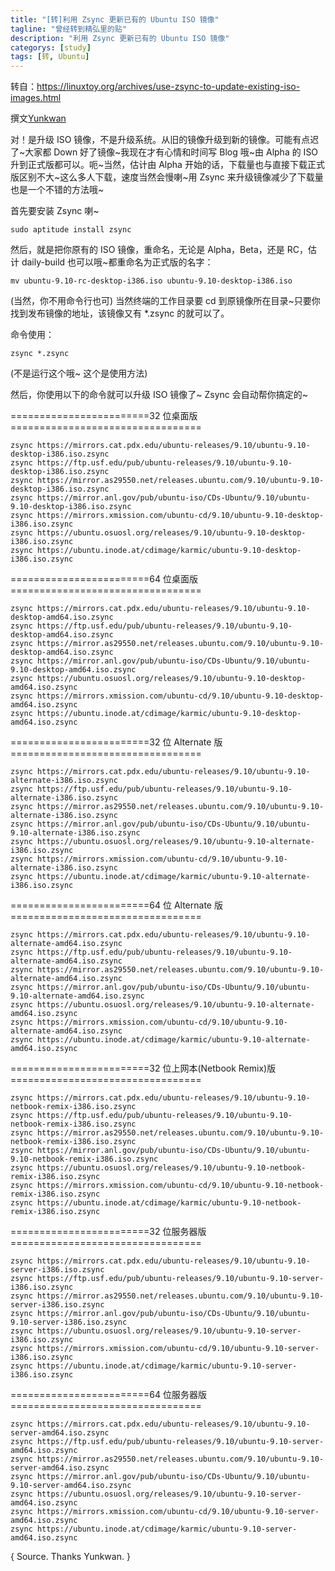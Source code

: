 ```yaml
---
title: "[转]利用 Zsync 更新已有的 Ubuntu ISO 镜像"
tagline: "曾经转到精弘里的贴"
description: "利用 Zsync 更新已有的 Ubuntu ISO 镜像"
categorys: [study]
tags: [转, Ubuntu]
---
```



转自：<https://linuxtoy.org/archives/use-zsync-to-update-existing-iso-images.html>

 撰文[Yunkwan](https://kwanlife.yo2.cn) 

对！是升级 ISO 镜像，不是升级系统。从旧的镜像升级到新的镜像。可能有点迟了~大家都 Down 好了镜像~我现在才有心情和时间写 Blog 哦~由 Alpha 的 ISO 升到正式版都可以。呃~当然，估计由 Alpha 开始的话，下载量也与直接下载正式版区别不大~这么多人下载，速度当然会慢喇~用 Zsync 来升级镜像减少了下载量也是一个不错的方法哦~

首先要安装 Zsync 喇~

	sudo aptitude install zsync

然后，就是把你原有的 ISO 镜像，重命名，无论是 Alpha，Beta，还是 RC，估计 daily-build 也可以哦~都重命名为正式版的名字：

	mv ubuntu-9.10-rc-desktop-i386.iso ubuntu-9.10-desktop-i386.iso
	
(当然，你不用命令行也可) 当然终端的工作目录要 cd 到原镜像所在目录~只要你找到发布镜像的地址，该镜像又有 *.zsync 的就可以了。

命令使用：

	zsync *.zsync
	
(不是运行这个哦~ 这个是使用方法)

然后，你使用以下的命令就可以升级 ISO 镜像了~ Zsync 会自动帮你搞定的~

========================32 位桌面版=================================

	zsync https://mirrors.cat.pdx.edu/ubuntu-releases/9.10/ubuntu-9.10-desktop-i386.iso.zsync
	zsync https://ftp.usf.edu/pub/ubuntu-releases/9.10/ubuntu-9.10-desktop-i386.iso.zsync
	zsync https://mirror.as29550.net/releases.ubuntu.com/9.10/ubuntu-9.10-desktop-i386.iso.zsync
	zsync https://mirror.anl.gov/pub/ubuntu-iso/CDs-Ubuntu/9.10/ubuntu-9.10-desktop-i386.iso.zsync
	zsync https://mirrors.xmission.com/ubuntu-cd/9.10/ubuntu-9.10-desktop-i386.iso.zsync
	zsync https://ubuntu.osuosl.org/releases/9.10/ubuntu-9.10-desktop-i386.iso.zsync
	zsync https://ubuntu.inode.at/cdimage/karmic/ubuntu-9.10-desktop-i386.iso.zsync

========================64 位桌面版=================================

	zsync https://mirrors.cat.pdx.edu/ubuntu-releases/9.10/ubuntu-9.10-desktop-amd64.iso.zsync
	zsync https://ftp.usf.edu/pub/ubuntu-releases/9.10/ubuntu-9.10-desktop-amd64.iso.zsync
	zsync https://mirror.as29550.net/releases.ubuntu.com/9.10/ubuntu-9.10-desktop-amd64.iso.zsync
	zsync https://mirror.anl.gov/pub/ubuntu-iso/CDs-Ubuntu/9.10/ubuntu-9.10-desktop-amd64.iso.zsync
	zsync https://ubuntu.osuosl.org/releases/9.10/ubuntu-9.10-desktop-amd64.iso.zsync
	zsync https://mirrors.xmission.com/ubuntu-cd/9.10/ubuntu-9.10-desktop-amd64.iso.zsync
	zsync https://ubuntu.inode.at/cdimage/karmic/ubuntu-9.10-desktop-amd64.iso.zsync

========================32 位 Alternate 版=================================

	zsync https://mirrors.cat.pdx.edu/ubuntu-releases/9.10/ubuntu-9.10-alternate-i386.iso.zsync
	zsync https://ftp.usf.edu/pub/ubuntu-releases/9.10/ubuntu-9.10-alternate-i386.iso.zsync
	zsync https://mirror.as29550.net/releases.ubuntu.com/9.10/ubuntu-9.10-alternate-i386.iso.zsync
	zsync https://mirror.anl.gov/pub/ubuntu-iso/CDs-Ubuntu/9.10/ubuntu-9.10-alternate-i386.iso.zsync
	zsync https://ubuntu.osuosl.org/releases/9.10/ubuntu-9.10-alternate-i386.iso.zsync
	zsync https://mirrors.xmission.com/ubuntu-cd/9.10/ubuntu-9.10-alternate-i386.iso.zsync
	zsync https://ubuntu.inode.at/cdimage/karmic/ubuntu-9.10-alternate-i386.iso.zsync

========================64 位 Alternate 版=================================

	zsync https://mirrors.cat.pdx.edu/ubuntu-releases/9.10/ubuntu-9.10-alternate-amd64.iso.zsync
	zsync https://ftp.usf.edu/pub/ubuntu-releases/9.10/ubuntu-9.10-alternate-amd64.iso.zsync
	zsync https://mirror.as29550.net/releases.ubuntu.com/9.10/ubuntu-9.10-alternate-amd64.iso.zsync
	zsync https://mirror.anl.gov/pub/ubuntu-iso/CDs-Ubuntu/9.10/ubuntu-9.10-alternate-amd64.iso.zsync
	zsync https://ubuntu.osuosl.org/releases/9.10/ubuntu-9.10-alternate-amd64.iso.zsync
	zsync https://mirrors.xmission.com/ubuntu-cd/9.10/ubuntu-9.10-alternate-amd64.iso.zsync
	zsync https://ubuntu.inode.at/cdimage/karmic/ubuntu-9.10-alternate-amd64.iso.zsync

========================32 位上网本(Netbook Remix)版=================================

	zsync https://mirrors.cat.pdx.edu/ubuntu-releases/9.10/ubuntu-9.10-netbook-remix-i386.iso.zsync
	zsync https://ftp.usf.edu/pub/ubuntu-releases/9.10/ubuntu-9.10-netbook-remix-i386.iso.zsync
	zsync https://mirror.as29550.net/releases.ubuntu.com/9.10/ubuntu-9.10-netbook-remix-i386.iso.zsync
	zsync https://mirror.anl.gov/pub/ubuntu-iso/CDs-Ubuntu/9.10/ubuntu-9.10-netbook-remix-i386.iso.zsync
	zsync https://ubuntu.osuosl.org/releases/9.10/ubuntu-9.10-netbook-remix-i386.iso.zsync
	zsync https://mirrors.xmission.com/ubuntu-cd/9.10/ubuntu-9.10-netbook-remix-i386.iso.zsync
	zsync https://ubuntu.inode.at/cdimage/karmic/ubuntu-9.10-netbook-remix-i386.iso.zsync

========================32 位服务器版=================================

	zsync https://mirrors.cat.pdx.edu/ubuntu-releases/9.10/ubuntu-9.10-server-i386.iso.zsync
	zsync https://ftp.usf.edu/pub/ubuntu-releases/9.10/ubuntu-9.10-server-i386.iso.zsync
	zsync https://mirror.as29550.net/releases.ubuntu.com/9.10/ubuntu-9.10-server-i386.iso.zsync
	zsync https://mirror.anl.gov/pub/ubuntu-iso/CDs-Ubuntu/9.10/ubuntu-9.10-server-i386.iso.zsync
	zsync https://ubuntu.osuosl.org/releases/9.10/ubuntu-9.10-server-i386.iso.zsync
	zsync https://mirrors.xmission.com/ubuntu-cd/9.10/ubuntu-9.10-server-i386.iso.zsync
	zsync https://ubuntu.inode.at/cdimage/karmic/ubuntu-9.10-server-i386.iso.zsync

========================64 位服务器版=================================

	zsync https://mirrors.cat.pdx.edu/ubuntu-releases/9.10/ubuntu-9.10-server-amd64.iso.zsync
	zsync https://ftp.usf.edu/pub/ubuntu-releases/9.10/ubuntu-9.10-server-amd64.iso.zsync
	zsync https://mirror.as29550.net/releases.ubuntu.com/9.10/ubuntu-9.10-server-amd64.iso.zsync
	zsync https://mirror.anl.gov/pub/ubuntu-iso/CDs-Ubuntu/9.10/ubuntu-9.10-server-amd64.iso.zsync
	zsync https://ubuntu.osuosl.org/releases/9.10/ubuntu-9.10-server-amd64.iso.zsync
	zsync https://mirrors.xmission.com/ubuntu-cd/9.10/ubuntu-9.10-server-amd64.iso.zsync
	zsync https://ubuntu.inode.at/cdimage/karmic/ubuntu-9.10-server-amd64.iso.zsync

{ Source. Thanks Yunkwan. }
